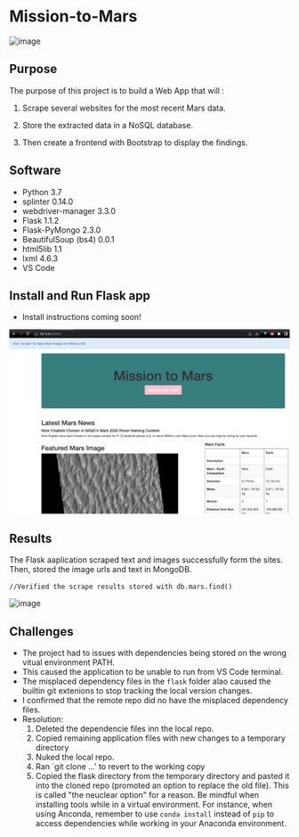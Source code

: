 # Mission-to-Mars
![image](resources/mars_rover.gif)

## Purpose
The purpose of this project is to build a Web App that will :

1. Scrape several websites for the most recent Mars data. 

2. Store the extracted data in a NoSQL database.

3. Then create a frontend with Bootstrap to display the findings.


## Software

- Python 3.7
- splinter 0.14.0
- webdriver-manager 3.3.0
- Flask 1.1.2
- Flask-PyMongo 2.3.0
- BeautifulSoup (bs4) 0.0.1
- html5lib 1.1
- lxml 4.6.3
- VS Code

## Install and Run Flask app

- Install instructions coming soon!

![image](resources/scrape_app.png)
## Results
The Flask aaplication scraped text and images successfully form the sites. Then, stored the image urls and text in MongoDB.

```
//Verified the scrape results stored with db.mars.find()
```

![image](resources/mars_db.gif)

## Challenges
- The project had to issues with dependencies being stored on the wrong vitual environment PATH. 
- This caused the application to be unable to run from VS Code terminal.
- The misplaced dependency files in the `flask` folder alao caused the builtin git extenions to stop tracking the local version changes.
- I confirmed that the remote repo did no have the misplaced dependency files.
- Resolution: 
    1. Deleted the dependencie files inn the local repo.
    2. Copied remaining application files with new changes to a temporary directory
    3. Nuked the local repo.
    4. Ran `git clone ...' to revert to the working copy 
    5. Copied the flask directory from the temporary directory and pasted it into the cloned repo (promoted an option to replace the old file).
    This is called "the neuclear option" for a reason. Be mindful when installing tools while in a virtual environment. For instance, when using Anconda, remember to use `conda install` instead of `pip` to access dependencies  while working in your Anaconda environment. 
